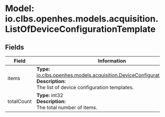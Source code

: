 # Model: io.clbs.openhes.models.acquisition.ListOfDeviceConfigurationTemplate

## Fields

| Field | Information |
| --- | --- |
| items | <b>Type:</b> [io.clbs.openhes.models.acquisition.DeviceConfigurationTemplate](model-io-clbs-openhes-models-acquisition-deviceconfigurationtemplate.md)<br><b>Description:</b><br>The list of device configuration templates. |
| totalCount | <b>Type:</b> int32<br><b>Description:</b><br>The total number of items. |

